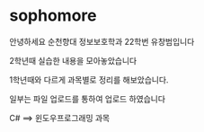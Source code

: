 # sophomore
안녕하세요 순천향대 정보보호학과 22학번 유창범입니다

2학년때 실습한 내용을 모아놓았습니다

1학년때와 다르게 과목별로 정리를 해보았습니다.

일부는 파일 업로드를 통하여 업로드 하였습니다

C# ==> 윈도우프로그래밍 과목

